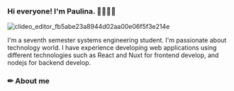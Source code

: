 ### Hi everyone! I'm Paulina. 👋🏻👩‍💻
![clideo_editor_fb5abe23a8944d02aa00e06f5f3e214e](https://github.com/PaulinaMS2/PaulinaMS2/assets/91279554/c5ee8968-2910-4904-aeef-a9716be09d7e)

I'm a seventh semester systems engineering student. I'm passionate about technology world. I have experience developing web applications using different technologies such as React and Nuxt for frontend develop, and nodejs for backend develop.

### ✏ About me
<!--
- 🔭 I’m currently working on ...
- 🌱 I’m currently learning ...
- 👯 I’m looking to collaborate on ...
- 🤔 I’m looking for help with ...
- 💬 Ask me about ...
- 📫 How to reach me: ...
- 😄 Pronouns: ...
- ⚡ Fun fact: ...
-->
